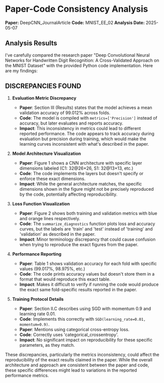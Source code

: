 # Paper-Code Consistency Analysis

**Paper:** DeepCNN_JournalArticle
**Code:** MNIST_EE_02
**Analysis Date:** 2025-05-07

## Analysis Results

I've carefully compared the research paper "Deep Convolutional Neural Networks for Handwritten Digit Recognition: A Cross-Validated Approach on the MNIST Dataset" with the provided Python code implementation. Here are my findings:

## DISCREPANCIES FOUND

1. **Evaluation Metric Discrepancy**
   - **Paper**: Section III (Results) states that the model achieves a mean validation accuracy of 99.012% across folds.
   - **Code**: The model is compiled with `metrics=['Precision']` instead of accuracy, but later evaluates and reports accuracy.
   - **Impact**: This inconsistency in metrics could lead to different reported performance. The code appears to track accuracy during evaluation but precision during training, which would make the learning curves inconsistent with what's described in the paper.

2. **Model Architecture Visualization**
   - **Paper**: Figure 1 shows a CNN architecture with specific layer dimensions labeled (C1: 32@26×26, S1: 32@13×13, etc.)
   - **Code**: The code implements the layers but doesn't specify or enforce these exact dimensions.
   - **Impact**: While the general architecture matches, the specific dimensions shown in the figure might not be precisely reproduced by the code, potentially affecting reproducibility.

3. **Loss Function Visualization**
   - **Paper**: Figure 2 shows both training and validation metrics with blue and orange lines respectively.
   - **Code**: The `summarize_diagnostics` function plots loss and accuracy curves, but the labels are 'train' and 'test' instead of 'training' and 'validation' as described in the paper.
   - **Impact**: Minor terminology discrepancy that could cause confusion when trying to reproduce the exact figures from the paper.

4. **Performance Reporting**
   - **Paper**: Table 1 shows validation accuracy for each fold with specific values (99.017%, 98.975%, etc.)
   - **Code**: The code prints accuracy values but doesn't store them in a format that would reproduce this exact table.
   - **Impact**: Makes it difficult to verify if running the code would produce the exact same fold-specific results reported in the paper.

5. **Training Protocol Details**
   - **Paper**: Section II.C describes using SGD with momentum 0.9 and learning rate 0.01.
   - **Code**: Implements this correctly with `SGD(learning_rate=0.01, momentum=0.9)`.
   - **Paper**: Mentions using categorical cross-entropy loss.
   - **Code**: Correctly uses 'categorical_crossentropy'.
   - **Impact**: No significant impact on reproducibility for these specific parameters, as they match.

These discrepancies, particularly the metrics inconsistency, could affect the reproducibility of the exact results claimed in the paper. While the overall architecture and approach are consistent between the paper and code, these specific differences might lead to variations in the reported performance metrics.